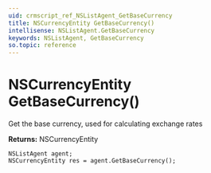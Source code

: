 ```yaml
---
uid: crmscript_ref_NSListAgent_GetBaseCurrency
title: NSCurrencyEntity GetBaseCurrency()
intellisense: NSListAgent.GetBaseCurrency
keywords: NSListAgent, GetBaseCurrency
so.topic: reference
---
```


# NSCurrencyEntity GetBaseCurrency()

Get the base currency, used for calculating exchange rates

**Returns:** NSCurrencyEntity

```crmscript
NSListAgent agent;
NSCurrencyEntity res = agent.GetBaseCurrency();
```

